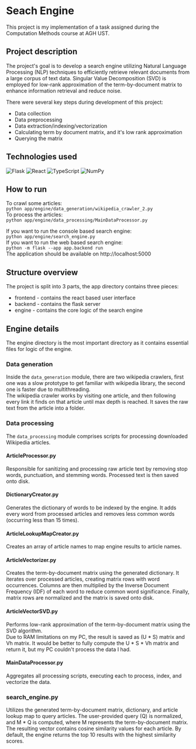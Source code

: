 # Seach Engine
This project is my implementation of a task assigned during the Computation Methods course at AGH UST.
## Project description
The project's goal is to develop a search engine utilizing Natural Language Processing (NLP) techniques to efficiently retrieve relevant documents from a large corpus of text data. Singular Value Decomposition (SVD) is employed for low-rank approximation of the term-by-document matrix to enhance information retrieval and reduce noise.

There were several key steps during development of this project:
- Data collection 
- Data preprocessing
- Data extraction/indexing/vectorization
- Calculating term by document matrix, and it's low rank approximation
- Querying the matrix

## Technologies used
![Flask](https://img.shields.io/badge/flask-%23000.svg?style=for-the-badge&logo=flask&logoColor=white)
![React](https://img.shields.io/badge/react-%2320232a.svg?style=for-the-badge&logo=react&logoColor=%2361DAFB)
![TypeScript](https://img.shields.io/badge/typescript-%23007ACC.svg?style=for-the-badge&logo=typescript&logoColor=white)
![NumPy](https://img.shields.io/badge/numpy-%23013243.svg?style=for-the-badge&logo=numpy&logoColor=white)

## How to run
To crawl some articles: \
`python app/engine/data_generation/wikipedia_crawler_2.py` \
To process the articles: \
`python app/engine/data_processing/MainDataProcessor.py` 

If you want to run the console based search engine: \
`python app/engine/search_engine.py` \
If you want to run the web based search engine: \
`python -m flask --app app.backend run` \
The application should be available on http://localhost:5000

## Structure overview
The project is split into 3 parts, the app directory contains three pieces:
- frontend - contains the react based user interface
- backend - contains the flask server
- engine - contains the core logic of the search engine

## Engine details
The engine directory is the most important directory as it contains essential files for logic of the engine.

### Data generation
Inside the `data_generation` module, there are two wikipedia crawlers, first one was a slow prototype to get familiar with wikipedia library, the second one is faster due to multithreading. \
The wikipedia crawler works by visiting one article, and then following every link it finds on that article until max depth is reached. It saves the raw text from the article into a folder.

### Data processing
The `data_processing` module comprises scripts for processing downloaded Wikipedia articles.

#### ArticleProcessor.py
Responsible for sanitizing and processing raw article text by removing stop words, punctuation, and stemming words. Processed text is then saved onto disk.
#### DictionaryCreator.py
Generates the dictionary of words to be indexed by the engine. It adds every word from processed articles and removes less common words (occurring less than 15 times).
#### ArticleLookupMapCreator.py
Creates an array of article names to map engine results to article names.
#### ArticleVectorizer.py
Creates the term-by-document matrix using the generated dictionary. It iterates over processed articles, creating matrix rows with word occurrences. Columns are then multiplied by the Inverse Document Frequency (IDF) of each word to reduce common word significance. Finally, matrix rows are normalized and the matrix is saved onto disk.
#### ArticleVectorSVD.py
Performs low-rank approximation of the term-by-document matrix using the SVD algorithm. \
Due to RAM limitations on my PC, the result is saved as (U * S) matrix and Vh matrix. It would be better to fully compute the U * S * Vh matrix and return it, but my PC couldn't process the data I had.
#### MainDataProcessor.py
Aggregates all processing scripts, executing each to process, index, and vectorize the data.

### search_engine.py
Utilizes the generated term-by-document matrix, dictionary, and article lookup map to query articles. The user-provided query (Q) is normalized, and M * Q is computed, where M represents the term-by-document matrix. The resulting vector contains cosine similarity values for each article. By default, the engine returns the top 10 results with the highest similarity scores.